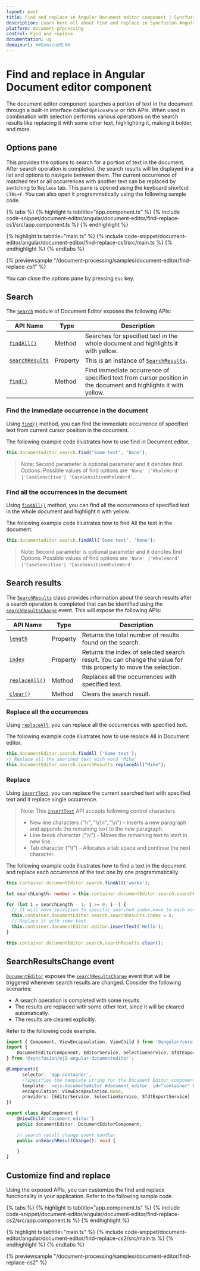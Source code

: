 ```yaml
---
layout: post
title: Find and replace in Angular Document editor component | Syncfusion
description: Learn here all about Find and replace in Syncfusion Angular Document editor component of Syncfusion Essential JS 2 and more.
platform: document-processing
control: Find and replace 
documentation: ug
domainurl: ##DomainURL##
---
```


# Find and replace in Angular Document editor component

The document editor component searches a portion of text in the document through a built-in interface called `OptionsPane` or rich APIs. When used in combination with selection performs various operations on the search results like replacing it with some other text, highlighting it, making it bolder, and more.

## Options pane

This provides the options to search for a portion of text in the document. After search operation is completed, the search results will be displayed in a list and options to navigate between them. The current occurrence of matched text or all occurrences with another text can be replaced by switching to `Replace` tab. This pane is opened using the keyboard shortcut `CTRL+F`. You can also open it programmatically using the following sample code.

{% tabs %}
{% highlight ts tabtitle="app.component.ts" %}
{% include code-snippet/document-editor/angular/document-editor/find-replace-cs1/src/app.component.ts %}
{% endhighlight %}

{% highlight ts tabtitle="main.ts" %}
{% include code-snippet/document-editor/angular/document-editor/find-replace-cs1/src/main.ts %}
{% endhighlight %}
{% endtabs %}
  
{% previewsample "/document-processing/samples/document-editor/find-replace-cs1" %}

You can close the options pane by pressing `Esc` key.

## Search

The [`Search`](https://ej2.syncfusion.com/angular/documentation/api/document-editor/search/) module of Document Editor exposes the following APIs:

|API Name|Type |Description|
|---|---|---|
|[`findAll()`](https://ej2.syncfusion.com/angular/documentation/api/document-editor/search/#findall/)| Method |Searches for specified text in the whole document and highlights it with yellow.|
|[`searchResults`](https://ej2.syncfusion.com/angular/documentation/api/document-editor/search/#searchresults/) |Property |This is an instance of [`SearchResults`](https://ej2.syncfusion.com/angular/documentation/api/document-editor/searchResults/).|
|[`find()`](https://ej2.syncfusion.com/angular/documentation/api/document-editor/search/#find/) | Method |Find immediate occurrence of specified text from cursor position in the document and highlights it with yellow.|

### Find the immediate occurrence in the document

Using [`find()`](https://ej2.syncfusion.com/angular/documentation/api/document-editor/search/#find/) method, you can find the immediate occurrence of specified text from current cursor position in the document.

The following example code illustrates how to use find in Document editor.

```typescript
this.documenteditor.search.find('Some text', 'None');
```

>Note: Second parameter is optional parameter and it denotes find Options. Possible values of find options are `'None' |'WholeWord' |'CaseSensitive'| 'CaseSensitiveWholeWord'`.

### Find all the occurrences in the document

Using [`findAll()`](https://ej2.syncfusion.com/angular/documentation/api/document-editor/search/#findall/) method, you can find all the occurrences of specified text in the whole document and highlight it with yellow.

The following example code illustrates how to find All the text in the document.

```typescript
this.documenteditor.search.findAll('Some text', 'None');
```

>Note: Second parameter is optional parameter and it denotes find Options. Possible values of find options are `'None' |'WholeWord' |'CaseSensitive'| 'CaseSensitiveWholeWord'`.

## Search results

The [`SearchResults`](https://ej2.syncfusion.com/angular/documentation/api/document-editor/searchResults/) class provides information about the search results after a search operation is completed that can be identified using the [`searchResultsChange`](https://ej2.syncfusion.com/angular/documentation/api/document-editor/#searchresultschange/) event. This will expose the following APIs:

|API Name|Type |Description|
|---|---|---|
|[`length`](https://ej2.syncfusion.com/angular/documentation/api/document-editor/searchResults/#length/)|Property|Returns the total number of results found on the search.|
|[`index`](https://ej2.syncfusion.com/angular/documentation/api/document-editor/searchResults/#index/)|Property|Returns the index of selected search result. You can change the value for this property to move the selection.|
|[`replaceAll()`](https://ej2.syncfusion.com/angular/documentation/api/document-editor/searchResults/#replaceall/)|Method|Replaces all the occurrences with specified text.|
|[`clear()`](https://ej2.syncfusion.com/angular/documentation/api/document-editor/searchResults/#clear/)|Method|Clears the search result.|

### Replace all the occurrences

Using [`replaceAll`](https://ej2.syncfusion.com/angular/documentation/api/document-editor/searchResults/#replaceall/), you can replace all the occurrences with specified text.

The following example code illustrates how to use replace All in Document editor.

```typescript
this.documentEditor.search.findAll ('Some text');
// Replace all the searched text with word 'Mike'
this.documentEditor.search.searchResults.replaceAll("Mike");  
```

### Replace

Using [`insertText`](https://ej2.syncfusion.com/angular/documentation/api/document-editor/editor/#inserttext/), you can replace the current searched text with specified text and it replace single occurrence.

>Note: This [`insertText`](https://ej2.syncfusion.com/angular/documentation/api/document-editor/editor/#inserttext/) API accepts following control characters
>* New line characters ("\r", "\r\n", "\n") - Inserts a new paragraph and appends the remaining text to the new paragraph.
>* Line break character ("\v") - Moves the remaining text to start in new line.
>* Tab character ("\t") - Allocates a tab space and continue the next character.

The following example code illustrates how to find a text in the document and replace each occurrence of the text one by one programmatically.

```typescript
this.container.documentEditor.search.findAll('works');

let searchLength: number = this.container.documentEditor.search.searchResults.length;

for (let i = searchLength - 1; i >= 0; i--) {
  // It will move selection to specific searched index,move to each occurrence one by one
  this.container.documentEditor.search.searchResults.index = i;
  // Replace it with some text
  this.container.documentEditor.editor.insertText('Hello');
}

this.container.documentEditor.search.searchResults.clear();
```

## SearchResultsChange event

[`DocumentEditor`](https://ej2.syncfusion.com/angular/documentation/api/document-editor/) exposes the [`searchResultsChange`](https://ej2.syncfusion.com/angular/documentation/api/document-editor/#searchresultschange/) event that will be triggered whenever search results are changed. Consider the following scenarios:

* A search operation is completed with some results.
* The results are replaced with some other text, since it will be cleared automatically.
* The results are cleared explicitly.

Refer to the following code example.

```typescript
import { Component, ViewEncapsulation, ViewChild } from '@angular/core';
import {
    DocumentEditorComponent, EditorService, SelectionService, SfdtExportService, EditorHistoryService, BookmarkDialogService
} from '@syncfusion/ej2-angular-documenteditor';

@Component({
      selector: 'app-container',
      //specifies the template string for the Document Editor component
      template: `<ejs-documenteditor #document_editor  id="container" height="330px" style="display:block" [isReadOnly]=false [enableSelection]=true [enableSearch]=true (searchResultsChange)="onSearchResultChange()" > </ejs-documenteditor>`,
      encapsulation: ViewEncapsulation.None,
      providers: [EditorService, SelectionService, SfdtExportService]
})

export class AppComponent {
    @ViewChild('document_editor')
    public documentEditor: DocumentEditorComponent;

    // search result change event handler
    public onSearchResultChange(): void {

    }
}
```

## Customize find and replace

Using the exposed APIs, you can customize the find and replace functionality in your application. Refer to the following sample code.

{% tabs %}
{% highlight ts tabtitle="app.component.ts" %}
{% include code-snippet/document-editor/angular/document-editor/find-replace-cs2/src/app.component.ts %}
{% endhighlight %}

{% highlight ts tabtitle="main.ts" %}
{% include code-snippet/document-editor/angular/document-editor/find-replace-cs2/src/main.ts %}
{% endhighlight %}
{% endtabs %}
  
{% previewsample "/document-processing/samples/document-editor/find-replace-cs2" %}